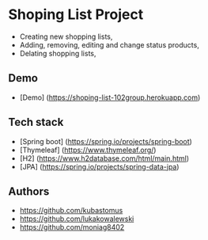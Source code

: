
# Shoping List Project

- Creating new shopping lists,
- Adding, removing, editing and change status products,
- Delating shopping lists,

## Demo
- [Demo] (https://shoping-list-102group.herokuapp.com)

## Tech stack

- [Spring boot] (https://spring.io/projects/spring-boot)
- [Thymeleaf] (https://www.thymeleaf.org/)
- [H2] (https://www.h2database.com/html/main.html)
- [JPA] (https://spring.io/projects/spring-data-jpa)

## Authors

- https://github.com/kubastomus
- https://github.com/lukakowalewski
- https://github.com/moniag8402



